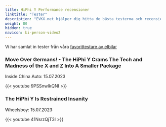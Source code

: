 ```yaml
---
title: HiPhi Y Performance recensioner
linktitle: "Tester"
description: "EVKX.net hjälper dig hitta de bästa testerna och recensionerna av denna modell."
weight: 80
hidden: true
navicon: bi-person-video2
---
```

Vi har samlat in tester från våra [favorittestare av elbilar](../../../../../guides/evreviewers/)

<div class="container text-center shadow p-2 pe-4 mb-5 bg-body-tertiary rounded border">
<h3>Move Over Germans! - The HiPhi Y Crams The Tech and Madness of the X and Z Into A Smaller Package</h3>
<p>Inside China Auto: 15.07.2023</p>

{{< youtube 9PSSnwIkQNI >}}

</div>
<div class="container text-center shadow p-2 pe-4 mb-5 bg-body-tertiary rounded border">
<h3>The HiPhi Y Is Restrained Insanity</h3>
<p>Wheelsboy: 15.07.2023</p>

{{< youtube 41NsrzQjT3I >}}

</div>
